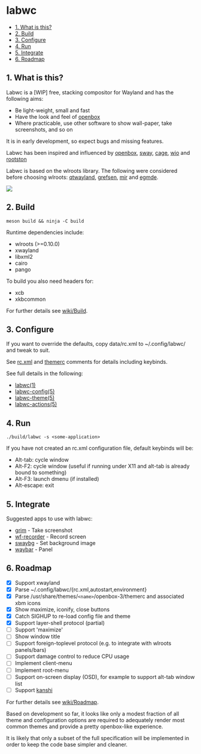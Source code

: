 # labwc

- [1. What is this?](#1-what-is-this)
- [2. Build](#2-build)
- [3. Configure](#3-configure)
- [4. Run](#4-run)
- [5. Integrate](#5-integrate)
- [6. Roadmap](#6-roadmap)

## 1. What is this?

Labwc is a [WIP] free, stacking compositor for Wayland and has the following aims:

- Be light-weight, small and fast
- Have the look and feel of [openbox](https://github.com/danakj/openbox)
- Where practicable, use other software to show wall-paper, take screenshots,
  and so on

It is in early development, so expect bugs and missing features.

Labwc has been inspired and influenced by [openbox](https://github.com/danakj/openbox), [sway](https://github.com/swaywm/sway), [cage](https://www.hjdskes.nl/blog/cage-01/), [wio](https://wio-project.org/) and [rootston](https://github.com/swaywm/rootston)

Labwc is based on the wlroots library. The following were considered before choosing wlroots: [qtwayland](https://github.com/qt/qtwayland), [grefsen](https://github.com/ec1oud/grefsen), [mir](https://mir-server.io) and [egmde](https://github.com/AlanGriffiths/egmde).

![](https://raw.githubusercontent.com/wiki/johanmalm/labwc/images/scrot2.png)

## 2. Build

    meson build && ninja -C build

Runtime dependencies include:

- wlroots (>=0.10.0)
- xwayland
- libxml2
- cairo
- pango

To build you also need headers for:

- xcb
- xkbcommon

For further details see [wiki/Build](https://github.com/johanmalm/labwc/wiki/Build).

## 3. Configure

If you want to override the defaults, copy data/rc.xml to ~/.config/labwc/ and tweak to suit.

See [rc.xml](docs/rc.xml) and [themerc](docs/themerc) comments for details including keybinds.

See full details in the following:

- [labwc(1)](docs/labwc.1.md)
- [labwc-config(5)](docs/labwc-config.5.md)
- [labwc-theme(5)](docs/labwc-theme.5.md)
- [labwc-actions(5)](docs/labwc-actions.5.md)

## 4. Run

    ./build/labwc -s <some-application>

If you have not created an rc.xml configuration file, default keybinds will be:

- Alt-tab: cycle window
- Alt-F2: cycle window (useful if running under X11 and alt-tab is already bound to something)
- Alt-F3: launch dmenu (if installed)
- Alt-escape: exit

## 5. Integrate

Suggested apps to use with labwc:

- [grim](https://github.com/emersion/grim) - Take screenshot
- [wf-recorder](https://github.com/ammen99/wf-recorder) - Record screen
- [swaybg](https://github.com/swaywm/swaybg) - Set background image
- [waybar](https://github.com/Alexays/Waybar) - Panel

## 6. Roadmap

- [x] Support xwayland
- [x] Parse ~/.config/labwc/{rc.xml,autostart,environment}
- [x] Parse /usr/share/themes/`<name>`/openbox-3/themerc and associated xbm icons
- [x] Show maximize, iconify, close buttons
- [x] Catch SIGHUP to re-load config file and theme
- [x] Support layer-shell protocol (partial)
- [ ] Support 'maximize'
- [ ] Show window title
- [ ] Support foreign-toplevel protocol (e.g. to integrate with wlroots panels/bars)
- [ ] Support damage control to reduce CPU usage
- [ ] Implement client-menu
- [ ] Implement root-menu
- [ ] Support on-screen display (OSD), for example to support alt-tab window list
- [ ] Support [kanshi](https://github.com/emersion/kanshi.git)

For further details see [wiki/Roadmap](https://github.com/johanmalm/labwc/wiki/Roadmap).

Based on development so far, it looks like only a modest fraction of all theme and configuration options are required to adequately render most common themes and provide a pretty openbox-like experience.

It is likely that only a subset of the full specification will be implemented in order to keep the code base simpler and cleaner.

